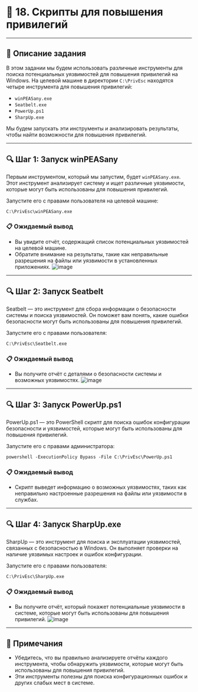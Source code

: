 # 🐾 18. Скрипты для повышения привилегий
---

## 📜 Описание задания
В этом задании мы будем использовать различные инструменты для поиска потенциальных уязвимостей для повышения привилегий на Windows. На целевой машине в директории `C:\PrivEsc` находятся четыре инструмента для повышения привилегий:

- `winPEASany.exe`
- `Seatbelt.exe`
- `PowerUp.ps1`
- `SharpUp.exe`

Мы будем запускать эти инструменты и анализировать результаты, чтобы найти возможности для повышения привилегий.

---

## 🔍 Шаг 1: Запуск winPEASany
Первым инструментом, который мы запустим, будет `winPEASany.exe`. Этот инструмент анализирует систему и ищет различные уязвимости, которые могут быть использованы для повышения привилегий.

Запустите его с правами пользователя на целевой машине:

`C:\PrivEsc\winPEASany.exe`

### 📋 Ожидаемый вывод
- Вы увидите отчёт, содержащий список потенциальных уязвимостей на целевой машине.
- Обратите внимание на результаты, такие как неправильные разрешения на файлы или уязвимости в установленных приложениях.
![image](https://github.com/user-attachments/assets/bed7ffcf-59ea-44ac-af07-ad3a27006eaf)

---

## 🔍 Шаг 2: Запуск Seatbelt
Seatbelt — это инструмент для сбора информации о безопасности системы и поиска уязвимостей. Он поможет вам понять, какие ошибки безопасности могут быть использованы для повышения привилегий.

Запустите его с правами пользователя:

`C:\PrivEsc\Seatbelt.exe`

### 📋 Ожидаемый вывод
- Вы получите отчёт с деталями о безопасности системы и возможных уязвимостях.
![image](https://github.com/user-attachments/assets/1c08f524-5a87-4532-9c62-ccf44f57b12f)

---

## 🔍 Шаг 3: Запуск PowerUp.ps1
PowerUp.ps1 — это PowerShell скрипт для поиска ошибок конфигурации безопасности и уязвимостей, которые могут быть использованы для повышения привилегий.

Запустите его с правами администратора:

`powershell -ExecutionPolicy Bypass -File C:\PrivEsc\PowerUp.ps1`

### 📋 Ожидаемый вывод
- Скрипт выведет информацию о возможных уязвимостях, таких как неправильно настроенные разрешения на файлы или уязвимости в службах.

---

## 🔍 Шаг 4: Запуск SharpUp.exe
SharpUp — это инструмент для поиска и эксплуатации уязвимостей, связанных с безопасностью в Windows. Он выполняет проверки на наличие уязвимых настроек и ошибок конфигурации.

Запустите его с правами пользователя:

`C:\PrivEsc\SharpUp.exe`

### 📋 Ожидаемый вывод
- Вы получите отчёт, который покажет потенциальные уязвимости в системе, которые могут быть использованы для повышения привилегий.
![image](https://github.com/user-attachments/assets/823c3da0-5ce9-42d9-8fbe-1977348bf8f8)

---

## 📌 Примечания
- Убедитесь, что вы правильно анализируете отчёты каждого инструмента, чтобы обнаружить уязвимости, которые могут быть использованы для повышения привилегий.
- Эти инструменты полезны для поиска конфигурационных ошибок и других слабых мест в системе.

